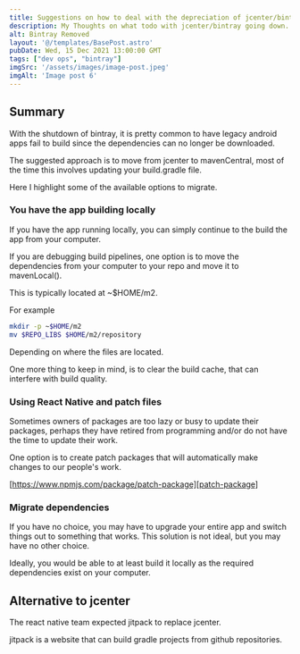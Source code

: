 ```yaml
---
title: Suggestions on how to deal with the depreciation of jcenter/bintray
description: My Thoughts on what todo with jcenter/bintray going down.
alt: Bintray Removed
layout: '@/templates/BasePost.astro'
pubDate: Wed, 15 Dec 2021 13:00:00 GMT
tags: ["dev ops", "bintray"]
imgSrc: '/assets/images/image-post.jpeg'
imgAlt: 'Image post 6'
---
```


## Summary

With the shutdown of bintray, it is pretty common to have legacy android apps fail to build since the dependencies can no longer be downloaded.

The suggested approach is to move from jcenter to mavenCentral, most of the time this involves updating your build.gradle file.

Here I highlight some of the available options to migrate.

### You have the app building locally

If you have the app running locally, you can simply continue to the build the app from your computer.

If you are debugging build pipelines, one option is to move the dependencies from your computer to your repo and move it to mavenLocal().

This is typically located at ~$HOME/m2.

For example

```bash
mkdir -p ~$HOME/m2
mv $REPO_LIBS $HOME/m2/repository
```

Depending on where the files are located.

One more thing to keep in mind, is to clear the build cache, that can interfere with build quality.

### Using React Native and patch files

Sometimes owners of packages are too lazy or busy to update their packages, perhaps they have retired from programming and/or do not have the time to update their work.

One option is to create patch packages that will automatically make changes to our people's work.

[https://www.npmjs.com/package/patch-package][patch-package]

### Migrate dependencies

If you have no choice, you may have to upgrade your entire app and switch things out to something that works. This solution is not ideal, but you may have no other choice.

Ideally, you would be able to at least build it locally as the required dependencies exist on your computer.

## Alternative to jcenter

The react native team expected jitpack to replace jcenter.

jitpack is a website that can build gradle projects from github repositories.